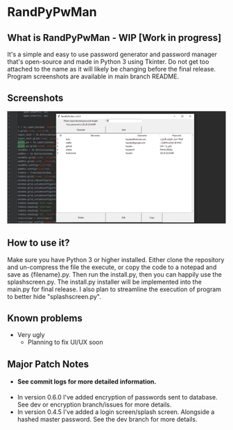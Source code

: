 # RandPyPwMan

## What is RandPyPwMan - WIP [Work in progress]
It's a simple and easy to use password generator and password manager that's open-source and made in Python 3 using Tkinter. Do not get too attached to the name as it will likely be changing before the final release. Program screenshots are available in main branch README.

## Screenshots
![Screenshot](https://github.com/HaydenHildreth/RandPyPwMan/blob/main/screenshots/screenshot.png)

## How to use it?
Make sure you have Python 3 or higher installed. Either clone the repository and un-compress the file the execute, or copy the code to a notepad and save as {filename}.py. Then run the install.py, then you can happily use the splashscreen.py. The install.py installer will be implemented into the main.py for final release. I also plan to streamline the execution of program to better hide "splashscreen.py".

## Known problems
- Very ugly
    - Planning to fix UI/UX soon

## Major Patch Notes
- #### See commit logs for more detailed information.
- In version 0.6.0 I've added encryption of passwords sent to database. See dev or encryption branch/issues for more details.
- In version 0.4.5 I've added a login screen/splash screen. Alongside a hashed master password. See the dev branch for more details.
